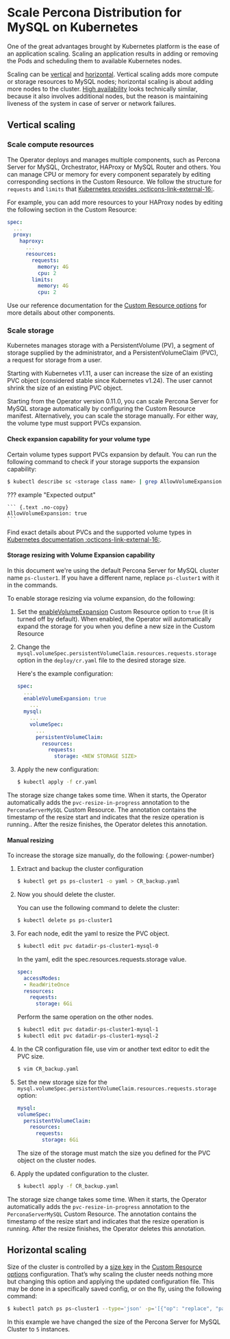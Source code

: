 # Scale Percona Distribution for MySQL on Kubernetes

One of the great advantages brought by Kubernetes
platform is the ease of an application scaling. Scaling an application
results in adding or removing the Pods and scheduling them to available
Kubernetes nodes.

Scaling can be [vertical](#vertical-scaling) and [horizontal](#horizontal-scaling). Vertical scaling adds more compute or
storage resources to MySQL nodes; horizontal scaling is about adding more
nodes to the cluster. [High availability](architecture.md#high-availability)
looks technically similar, because it also involves additional nodes, but the
reason is maintaining liveness of the system in case of server or network
failures.

## Vertical scaling

### Scale compute resources

The Operator deploys and manages multiple components, such as Percona 
Server for MySQL, Orchestrator, HAProxy or MySQL Router and others. You can manage CPU or memory for every component separately by editing corresponding sections in the Custom Resource. We follow 
the structure for `requests` and `limits` that [Kubernetes provides :octicons-link-external-16:](https://kubernetes.io/docs/concepts/configuration/manage-resources-containers/).

For example, you can add more resources to your HAProxy nodes by editing the
following section in the Custom Resource:

```yaml
spec:
  ...
  proxy:
    haproxy:
      ...
      resources:
        requests:
          memory: 4G
          cpu: 2
        limits:
          memory: 4G
          cpu: 2
```

Use our reference documentation for the [Custom Resource options](operator.md) 
for more details about other components.

### Scale storage

Kubernetes manages storage with a PersistentVolume (PV), a segment of
storage supplied by the administrator, and a PersistentVolumeClaim
(PVC), a request for storage from a user. 

Starting with Kubernetes v1.11, a user can increase the size of an existing
PVC object (considered stable since Kubernetes v1.24).
The user cannot shrink the size of an existing PVC object.

Starting from the Operator version 0.11.0, you can scale Percona Server for MySQL storage automatically by configuring the Custom Resource manifest. Alternatively, you can scale the storage manually. For either way, the volume type must support PVCs expansion.

#### Check expansion capability for your volume type

Certain volume types support PVCs expansion by default.  You can run the following command to check if your storage supports the expansion capability:

``` {.bash data-prompt="$" }
$ kubectl describe sc <storage class name> | grep AllowVolumeExpansion
```

??? example "Expected output"

    ``` {.text .no-copy}
    AllowVolumeExpansion: true
    ```

Find exact details about
PVCs and the supported volume types in [Kubernetes
documentation  :octicons-link-external-16:](https://kubernetes.io/docs/concepts/storage/persistent-volumes/#expanding-persistent-volumes-claims).

#### Storage resizing with Volume Expansion capability

In this document we're using the default Percona Server for MySQL cluster name `ps-cluster1`. If you have a different name, replace `ps-cluster1` with it in the commands.

To enable storage resizing via volume expansion, do the following:

1. Set the [enableVolumeExpansion](operator.md#enablevolumeexpansion) Custom Resource option to `true` (it is turned off by default). When enabled, the Operator will automatically expand the storage for you when you define a new size in the Custom Resource
2. Change the
`mysql.volumeSpec.persistentVolumeClaim.resources.requests.storage` option in the `deploy/cr.yaml` file to the desired storage size.

    Here's the example configuration:

    ```yaml
    spec:
      ...
      enableVolumeExpansion: true
        ...
      mysql:
        ...
        volumeSpec:
          ...
          persistentVolumeClaim:
            resources:
              requests:
                storage: <NEW STORAGE SIZE>
    ```

3. Apply the new configuration:
    
    ``` {.bash data-prompt="$" }
    $ kubectl apply -f cr.yaml
    ```

The storage size change takes some time. When it starts, the Operator automatically adds the `pvc-resize-in-progress` annotation to the `PerconaServerMySQL` Custom Resource. The annotation contains the timestamp of the resize start and indicates that the resize operation is running.. After the resize finishes, the Operator deletes this annotation.

#### Manual resizing

To increase the storage size manually, do the following:
{.power-number}

1. Extract and backup the cluster configuration

    ```{.bash data-prompt="$"}
    $ kubectl get ps ps-cluster1 -o yaml > CR_backup.yaml
    ```

2. Now you should delete the cluster.

    <!-- UNCOMMENT THIS WHEN FINALIZERS GET WORKING
    warining Make sure that :ref:`delete-pxc-pvc<finalizers-pxc>` finalizer
    is not set in your custom resource, **otherwise
    all cluster data will be lost!** -->
    You can use the following command to delete the cluster:

    ```{.bash data-prompt="$"}
    $ kubectl delete ps ps-cluster1
    ```

3. For each node, edit the yaml to resize the PVC object.

    ```{.bash data-prompt="$"}
    $ kubectl edit pvc datadir-ps-cluster1-mysql-0
    ```

    In the yaml, edit the spec.resources.requests.storage value.

    ```yaml
    spec:
      accessModes:
      - ReadWriteOnce
      resources:
        requests:
          storage: 6Gi
    ```

    Perform the same operation on the other nodes.

    ```{.bash data-prompt="$"}
    $ kubectl edit pvc datadir-ps-cluster1-mysql-1
    $ kubectl edit pvc datadir-ps-cluster1-mysql-2
    ```

4. In the CR configuration file, use vim or another text editor to edit
    the PVC size. 

    ```{.bash data-prompt="$"}
    $ vim CR_backup.yaml
    ```

5. Set the new storage size for the `mysql.volumeSpec.persistentVolumeClaim.resources.requests.storage` option:

    ```yaml
    mysql:
    volumeSpec:
      persistentVolumeClaim:
        resources:
          requests:
            storage: 6Gi
    ```

    The size of the storage must match the size you defined for the PVC object on the cluster nodes.

6. Apply the updated configuration to the cluster.

    ```{.bash data-prompt="$"}
    $ kubectl apply -f CR_backup.yaml
    ```

The storage size change takes some time. When it starts, the Operator automatically adds the `pvc-resize-in-progress` annotation to the `PerconaServerMySQL` Custom Resource. The annotation contains the timestamp of the resize start and indicates that the resize operation is running. After the resize finishes, the Operator deletes this annotation. 

## Horizontal scaling

Size of the cluster is controlled by a [size key](operator.md#mysqlsize) in the
[Custom Resource options](operator.md)
configuration. That’s why scaling the cluster needs nothing more but changing
this option and applying the updated configuration file. This may be done in a
specifically saved config, or on the fly, using the following command:

```{.bash data-prompt="$"}
$ kubectl patch ps ps-cluster1 --type='json' -p='[{"op": "replace", "path": "/spec/mysql/size", "value": 5 }]'
```

In this example we have changed the size of the Percona Server for MySQL
Cluster to `5` instances.

